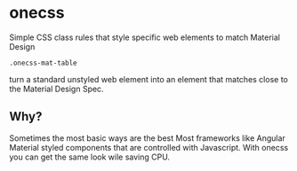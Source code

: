 # onecss
Simple CSS class rules that style specific web elements to match Material Design

````
.onecss-mat-table 
````

turn a standard unstyled web element into an element that matches close to the Material Design Spec.


## Why?
Sometimes the most basic ways are the best
Most frameworks like Angular Material styled components that are controlled with Javascript.
With onecss you can get the same look wile saving CPU.
